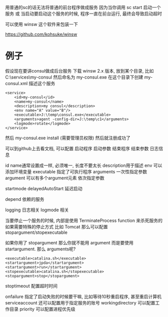 用普通的sc的话无法将普通的前台程序做成服务
因为当你调用 sc start 启动一个服务 或 当启动要启动这个服务的时候, 程序一直在前台运行, 最终会导致启动超时

可以使用 winsw 这个软件来包装一下

https://github.com/kohsuke/winsw


# 例子 #
假设现在要讲consul做成后台服务
下载 winsw 2.x 版本, 放到某个目录, 比如 C:\services\my-consul 然后命名为 my-consul.exe
在这个目录下创建 my-consul.xml 描述这个服务

	<service>
		<id>my-consul</id>
		<name>my-consul</name>
		<description>my consul</description>
		<env name="A" value="B"/>
		<executable>J:\temp\consul.exe</executable>
		<arguments>agent -config-dir=J:\temp\c1</arguments>
		<logmode>rotate</logmode>
	</service>

然后 my-consul.exe install (需要管理员权限)
然后就注册成功了

可以到github上去看文档, 可以配置 启动程序 启动参数 结束程序 结束参数 日志信息

id name通常设置成一样, 必须唯一, 长度不要太长
description用于描述
env 可以添加环境变量
executable 指定了可执行程序
arguments 一次性指定参数
argument 可以有多个argument元素 依次指定参数

startmode
delayedAutoStart 延迟启动

depend 依赖的服务

logging 日志相关
logmode 相关

当要停止一个服务的时候, 内部是使用  TerminateProcess function  来杀死服务的
如果需要特殊的停止方式 比如 Tomcat 那么可以配置 stopargument/stopexecutable

如果你用了 stopargument 那么你就不能用 argument 而是要使用 startargument. 那么 arguments呢?

    <executable>catalina.sh</executable>
    <startargument>jpda</startargument>
    <startargument>run</startargument>
    <stopexecutable>catalina.sh</stopexecutable>
    <stopargument>stop</stopargument>

stoptimeout 配置超时时间

onfailure 指定了启动失败的时候要干嘛, 比如等待10秒重启程序, 甚至重启计算机
serviceaccount 还可以配置用于指定服务的账号
workingdirectory 可以配置工作目录
priority 可以配置进程优先级
